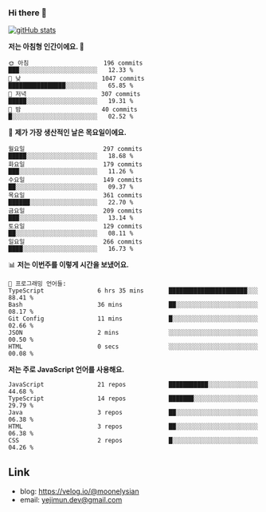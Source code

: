 ### Hi there 👋

<!--
**moonelysian/moonelysian** is a ✨ _special_ ✨ repository because its `README.md` (this file) appears on your GitHub profile.

Here are some ideas to get you started:

- 🔭 I’m currently working on ...
- 🌱 I’m currently learning ...
- 👯 I’m looking to collaborate on ...
- 🤔 I’m looking for help with ...
- 💬 Ask me about ...
- 📫 How to reach me: ...
- 😄 Pronouns: ...
- ⚡ Fun fact: ...
-->

<!-- [![wakatime stats](https://github-readme-stats.vercel.app/api/wakatime?username=moonelysian)](https://github.com/anuraghazra/github-readme-stats) -->

[![gitHub stats](https://github-readme-stats.vercel.app/api?username=moonelysian&show_icons=true)](https://github.com/anuraghazra/github-readme-stats)

<!--START_SECTION:waka-->
**저는 아침형 인간이에요. 🐤** 

```text
🌞 아침                     196 commits         ███░░░░░░░░░░░░░░░░░░░░░░   12.33 % 
🌆 낮　                     1047 commits        ████████████████░░░░░░░░░   65.85 % 
🌃 저녁                     307 commits         █████░░░░░░░░░░░░░░░░░░░░   19.31 % 
🌙 밤　                     40 commits          █░░░░░░░░░░░░░░░░░░░░░░░░   02.52 % 
```
📅 **제가 가장 생산적인 날은 목요일이에요.** 

```text
월요일                      297 commits         █████░░░░░░░░░░░░░░░░░░░░   18.68 % 
화요일                      179 commits         ███░░░░░░░░░░░░░░░░░░░░░░   11.26 % 
수요일                      149 commits         ██░░░░░░░░░░░░░░░░░░░░░░░   09.37 % 
목요일                      361 commits         ██████░░░░░░░░░░░░░░░░░░░   22.70 % 
금요일                      209 commits         ███░░░░░░░░░░░░░░░░░░░░░░   13.14 % 
토요일                      129 commits         ██░░░░░░░░░░░░░░░░░░░░░░░   08.11 % 
일요일                      266 commits         ████░░░░░░░░░░░░░░░░░░░░░   16.73 % 
```


📊 **저는 이번주를 이렇게 시간을 보냈어요.** 

```text
💬 프로그래밍 언어들: 
TypeScript               6 hrs 35 mins       ██████████████████████░░░   88.41 % 
Bash                     36 mins             ██░░░░░░░░░░░░░░░░░░░░░░░   08.17 % 
Git Config               11 mins             █░░░░░░░░░░░░░░░░░░░░░░░░   02.66 % 
JSON                     2 mins              ░░░░░░░░░░░░░░░░░░░░░░░░░   00.50 % 
HTML                     0 secs              ░░░░░░░░░░░░░░░░░░░░░░░░░   00.08 % 
```

**저는 주로 JavaScript 언어를 사용해요.** 

```text
JavaScript               21 repos            ███████████░░░░░░░░░░░░░░   44.68 % 
TypeScript               14 repos            ███████░░░░░░░░░░░░░░░░░░   29.79 % 
Java                     3 repos             ██░░░░░░░░░░░░░░░░░░░░░░░   06.38 % 
HTML                     3 repos             ██░░░░░░░░░░░░░░░░░░░░░░░   06.38 % 
CSS                      2 repos             █░░░░░░░░░░░░░░░░░░░░░░░░   04.26 % 
```




<!--END_SECTION:waka-->


## Link
- blog: https://velog.io/@moonelysian
- email: yejimun.dev@gmail.com
